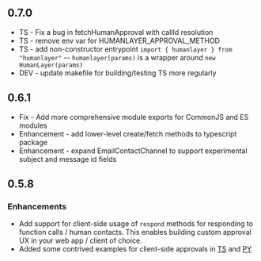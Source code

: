 ## 0.7.0

- TS - Fix a bug in fetchHumanApproval with callId resolution
- TS - remove env var for HUMANLAYER_APPROVAL_METHOD
- TS - add non-constructor entrypoint `import { humanlayer } from "humanlayer"` -- `humanlayer(params)` is a wrapper around `new HumanLayer(params)`
- DEV - update makefile for building/testing TS more regularly

## 0.6.1

- Fix - Add more comprehensive module exports for CommonJS and ES modules
- Enhancement - add lower-level create/fetch methods to typescript package
- Enhancement - expand EmailContactChannel to support experimental subject and message id fields

## 0.5.8

### Enhancements

- Add support for client-side usage of `respond` methods for responding to function calls / human contacts. This enables building custom approval UX in your web app / client of choice.
- Added some contrived examples for client-side approvals in [TS](https://github.com/humanlayer/humanlayer/blob/main/examples/ts_openai_client/04-agent-side-approvals.ts#L99-L103) and [PY](https://github.com/humanlayer/humanlayer/blob/main/examples/openai_client/04-agent-side-approvals.py#L118)
